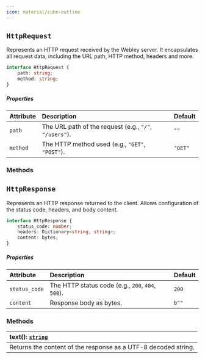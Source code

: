 ```yaml
---
icon: material/cube-outline
---
```


## `HttpRequest`

Represents an HTTP request received by the Webley server. It encapsulates all request data, including the URL path, HTTP method, headers and more.

```ts linenums="0"
interface HttpRequest {
    path: string;
    method: string;
}
```

##### Properties

| Attribute | Description | Default |
| :-- | :-- | :-- |
| `path` | The URL path of the request (e.g., `"/"`, `"/users"`). | `""` |
| `method` | The HTTP method used (e.g., `"GET"`, `"POST"`). | `"GET"` |

### Methods

## `HttpResponse`

Represents an HTTP response returned to the client. Allows configuration of the status code, headers, and body content.

```ts linenums="0"
interface HttpResponse {
    status_code: number;
    headers: Dictionary<string, string>;
    content: bytes;
}
```

##### Properties

| Attribute | Description | Default |
| :-- | :-- | :-- |
| `status_code` | The HTTP status code (e.g., `200`, `404`, `500`). | `200` |
| `content` | Response body as bytes. | `b""` |

### Methods

| text(): [`string`]() |
| :-- |
| Returns the content of the response as a UTF-8 decoded string. |